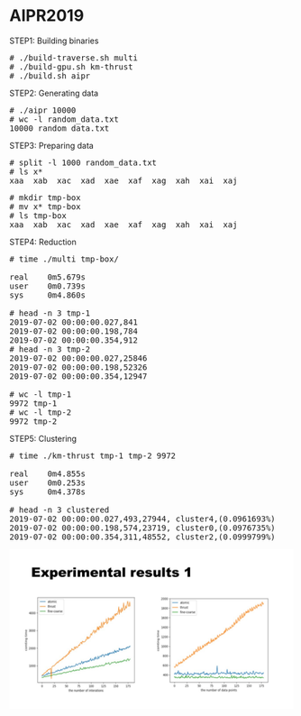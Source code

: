# AIPR2019

STEP1: Building binaries

<pre>
# ./build-traverse.sh multi
# ./build-gpu.sh km-thrust
# ./build.sh aipr
</pre>

STEP2: Generating data

<pre>
# ./aipr 10000
# wc -l random_data.txt
10000 random_data.txt
</pre>

STEP3: Preparing data

<pre>
# split -l 1000 random_data.txt
# ls x*
xaa  xab  xac  xad  xae  xaf  xag  xah  xai  xaj
</pre>

<pre>
# mkdir tmp-box
# mv x* tmp-box
# ls tmp-box
xaa  xab  xac  xad  xae  xaf  xag  xah  xai  xaj
</pre>

STEP4: Reduction

<pre>
# time ./multi tmp-box/

real    0m5.679s
user    0m0.739s
sys     0m4.860s

# head -n 3 tmp-1
2019-07-02 00:00:00.027,841
2019-07-02 00:00:00.198,784
2019-07-02 00:00:00.354,912
# head -n 3 tmp-2
2019-07-02 00:00:00.027,25846
2019-07-02 00:00:00.198,52326
2019-07-02 00:00:00.354,12947

# wc -l tmp-1
9972 tmp-1
# wc -l tmp-2
9972 tmp-2
</pre>

STEP5: Clustering

<pre>
# time ./km-thrust tmp-1 tmp-2 9972

real    0m4.855s
user    0m0.253s
sys     0m4.378s

# head -n 3 clustered
2019-07-02 00:00:00.027,493,27944, cluster4,(0.0961693%)
2019-07-02 00:00:00.198,574,23719, cluster0,(0.0976735%)
2019-07-02 00:00:00.354,311,48552, cluster2,(0.0999799%)
</pre>

<img src="AIPR-experimental-result-1.jpg">